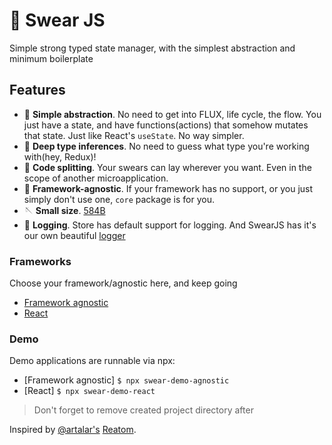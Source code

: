 # 🍭 Swear JS
Simple strong typed state manager, with the simplest abstraction and minimum boilerplate


## Features
- 🍥 **Simple abstraction**. No need to get into FLUX, life cycle, the flow. You just have a state, and have functions(actions) that somehow mutates that state. Just like React's `useState`. No way simpler.
- 🍩 **Deep type inferences**. No need to guess what type you're working with(hey, Redux)!
- 🍡 **Code splitting**. Your swears can lay wherever you want. Even in the scope of another microapplication.
- 🧊 **Framework-agnostic**. If your framework has no support, or you just simply don't use one, `core` package is for you.
- 🪡 **Small size**. [584B](https://bundlephobia.com/package/@swear-js/core@2.1.0)
- 🐞 **Logging**. Store has default support for logging. And SwearJS has it's our own beautiful [logger](https://npmjs.org/@swear-js/logger)

### Frameworks
Choose your framework/agnostic here, and keep going
- [Framework agnostic](/packages/core)
- [React](/packages/react)

### Demo
Demo applications are runnable via npx:
- [Framework agnostic] `$ npx swear-demo-agnostic`
- [React] `$ npx swear-demo-react`
> Don't forget to remove created project directory after

Inspired by [@artalar's](https://github.com/artalar) [Reatom](https://github.com/artalar/reatom).
